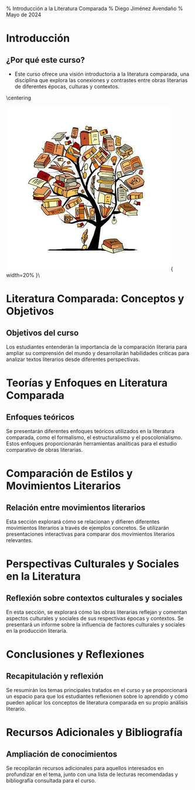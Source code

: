 % Introducción a la Literatura Comparada
% Diego Jiménez Avendaño
% Mayo de 2024

# Introducción

## ¿Por qué este curso?

* Este curso ofrece una visión introductoria a la literatura comparada, una disciplina que explora las conexiones y contrastes entre obras literarias de diferentes épocas, culturas y contextos. 

\centering

![](literatura-universal.jpg){ width=20% }\ 

# Literatura Comparada: Conceptos y Objetivos

## Objetivos del curso

Los estudiantes entenderán la importancia de la comparación literaria para ampliar su comprensión del mundo y desarrollarán habilidades críticas para analizar textos literarios desde diferentes perspectivas.

# Teorías y Enfoques en Literatura Comparada

## Enfoques teóricos

Se presentarán diferentes enfoques teóricos utilizados en la literatura comparada, como el formalismo, el estructuralismo y el poscolonialismo. Estos enfoques proporcionarán herramientas analíticas para el estudio comparativo de obras literarias.

# Comparación de Estilos y Movimientos Literarios

## Relación entre movimientos literarios

Esta sección explorará cómo se relacionan y difieren diferentes movimientos literarios a través de ejemplos concretos. Se utilizarán presentaciones interactivas para comparar dos movimientos literarios relevantes.

# Perspectivas Culturales y Sociales en la Literatura

## Reflexión sobre contextos culturales y sociales

En esta sección, se explorará cómo las obras literarias reflejan y comentan aspectos culturales y sociales de sus respectivas épocas y contextos. Se presentará un informe sobre la influencia de factores culturales y sociales en la producción literaria.

# Conclusiones y Reflexiones

## Recapitulación y reflexión

Se resumirán los temas principales tratados en el curso y se proporcionará un espacio para que los estudiantes reflexionen sobre lo aprendido y cómo pueden aplicar los conceptos de literatura comparada en su propio análisis literario.

# Recursos Adicionales y Bibliografía

## Ampliación de conocimientos

Se recopilarán recursos adicionales para aquellos interesados en profundizar en el tema, junto con una lista de lecturas recomendadas y bibliografía consultada para el curso.
